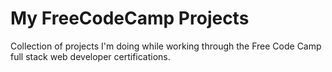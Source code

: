 # My FreeCodeCamp Projects
 Collection of projects I'm doing while working through the Free Code Camp full stack web developer certifications.

